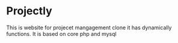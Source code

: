 # Projectly
This is website for projecet mangagement clone it has dynamically functions. It is based on core php and mysql
